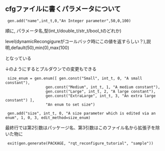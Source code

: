 ## cfgファイルに書くパラメータについて
```
 gen.add("name",int_t,0,"An Integer parameter",50,0,100)
```
順に, パラメータ名,型(int_t/double_t/str_t/bool_tのどれか)

level(dynamicRecongigureがコールバック時にこの値を返すらしい？),説明,default(50),min(0),max(100)

となっている

↓のようにするとプルダウンでの変更もできる
```
 size_enum = gen.enum([ gen.const("Small", int_t, 0, "A small constant"),
                  gen.const("Medium", int_t, 1, "A medium constant"),
                  gen.const("Large", int_t, 2, "A large constant"),
                  gen.const("ExtraLarge", int_t, 3, "An extra large constant") ],
                  "An enum to set size")
```

```
 gen.add("size", int_t, 0, "A size parameter which is edited via an enum", 1, 0, 3, edit_method=size_enum)
```

最終行では第2引数はパッケージ名、第3引数はこのファイル名から拡張子を除いた物に
```
 exit(gen.generate(PACKAGE, "rqt_reconfigure_tutorial", "sample"))
```
